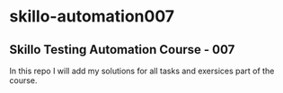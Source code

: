 # skillo-automation007
## Skillo Testing Automation Course - 007

In this repo I will add my solutions for all tasks and exersices part of the course. 
